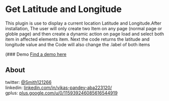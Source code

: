 # Get Latitude and Longitude

This plugin is use to display a current location Latitude and Longitude.After installation, The user will only create two Item on any page (normal page or globle page) and then create a dynamic action on page load and select both item in affected elements item. Next the code returns the latitude and longitude value and the Code will also change the .label of both items

(### Demo
[Find a demo here](https://apex.oracle.com/pls/apex/f?p=65355:3)


## About
twitter: [@Smith121266](https://twitter.com/Smith121266)  
linkedin: [linkedin.com/in/vikas-pandey-aba223120/](https://www.linkedin.com/in/vikas-pandey-aba223120/)  
gplus: [plus.google.com/u/0/115939246085616544919](https://plus.google.com/u/0/115939246085616544919)  
